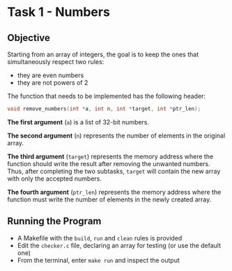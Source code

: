 # Task 1 - Numbers

## Objective

Starting from an array of integers, the goal is to keep the ones that simultaneously respect two rules:
- they are even numbers
- they are not powers of 2

The function that needs to be implemented has the following header:
```c
void remove_numbers(int *a, int n, int *target, int *ptr_len);
```

**The first argument** (`a`) is a list of 32-bit numbers.

**The second argument** (`n`) represents the number of elements in the original array.

**The third argument** (`target`) represents the memory address where the function should write the result after removing the unwanted numbers. 
Thus, after completing the two subtasks, `target` will contain the new array with only the accepted numbers.

**The fourth argument** (`ptr_len`) represents the memory address where the function must write the number of elements in the newly created array.

## Running the Program

- A Makefile with the `build`, `run` and `clean` rules is provided
- Edit the `checker.c` file, declaring an array for testing (or use the default one)
- From the terminal, enter `make run` and inspect the output
